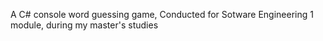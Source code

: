 A C# console word guessing game, Conducted for Sotware Engineering 1 module, during my master's studies
